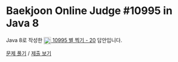 # Baekjoon Online Judge #10995 in Java 8
Java 8로 작성한 [<img src="https://static.solved.ac/tier_small/3.svg" height="20" align="center">
10995 별 찍기 - 20](https://www.acmicpc.net/problem/10995) 답안입니다.

[문제 풀기](https://www.acmicpc.net/problem/10995) /
[제출 보기](https://www.acmicpc.net/source/88763359)
